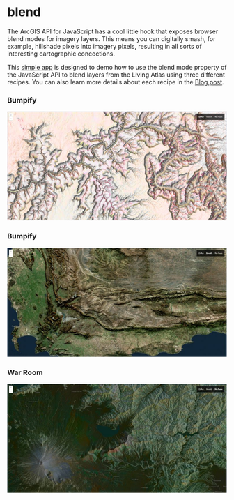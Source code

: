 # blend

The ArcGIS API for JavaScript has a cool little hook that exposes browser blend modes for imagery layers. This means you can digitally smash, for example, hillshade pixels into imagery pixels, resulting in all sorts of interesting cartographic concoctions.

This [simple app](https://vannizhang.github.io/blend/) is designed to demo how to use the blend mode property of the JavaScript API to blend layers from the Living Atlas using three different recipes. You can also learn more details about each recipe in the [Blog post](https://www.esri.com/arcgis-blog/products/js-api-arcgis/mapping/hillshade-blending-sorcery-via-javascript-api/).

### Bumpify
![Bumpify](ChiffonGrandCanyon.jpg)

### Bumpify
![Bumpify](BumpifyCapeTown.jpg)

### War Room
![warroom](WarRoomUchino.jpg)